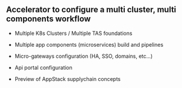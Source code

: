 ## Accelerator to configure a multi cluster, multi components workflow

- Multiple K8s Clusters / Multiple TAS foundations

- Multiple app components (microservices) build and pipelines 

- Micro-gateways configuration (HA, SSO, domains, etc...)

- Api portal configuration

- Preview of AppStack supplychain concepts
